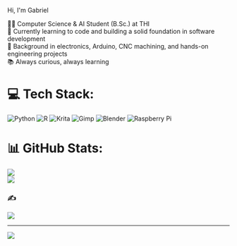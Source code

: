 Hi, I'm Gabriel

👨‍💻 Computer Science & AI Student (B.Sc.) at THI<br/>
🌱 Currently learning to code and building a solid foundation in software development<br/>
🔌 Background in electronics, Arduino, CNC machining, and hands-on engineering projects<br/>
📚 Always curious, always learning<br/>


# 💻 Tech Stack:
![Python](https://img.shields.io/badge/python-3670A0?style=for-the-badge&logo=python&logoColor=ffdd54) ![R](https://img.shields.io/badge/r-%23276DC3.svg?style=for-the-badge&logo=r&logoColor=white) ![Krita](https://img.shields.io/badge/Krita-203759?style=for-the-badge&logo=krita&logoColor=EEF37B) ![Gimp](https://img.shields.io/badge/Gimp-657D8B?style=for-the-badge&logo=gimp&logoColor=FFFFFF) ![Blender](https://img.shields.io/badge/blender-%23F5792A.svg?style=for-the-badge&logo=blender&logoColor=white) ![Raspberry Pi](https://img.shields.io/badge/-Raspberry_Pi-C51A4A?style=for-the-badge&logo=Raspberry-Pi)
# 📊 GitHub Stats:
![](https://github-readme-stats.vercel.app/api?username=GabenTheWiener&theme=tokyonight&hide_border=false&include_all_commits=false&count_private=false)<br/>
![](https://nirzak-streak-stats.vercel.app/?user=GabenTheWiener&theme=tokyonight&hide_border=false)<br/>

### ✍️
![](https://quotes-github-readme.vercel.app/api?type=horizontal&theme=radical)

---
[![](https://visitcount.itsvg.in/api?id=GabenTheWiener&icon=0&color=0)](https://visitcount.itsvg.in)

<!-- Proudly created with GPRM ( https://gprm.itsvg.in ) -->
